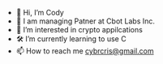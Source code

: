 - 🦾 Hi, I’m Cody
- 🔮 I am managing Patner at Cbot Labs Inc.
- 🚀 I’m interested in crypto appilcations 
- 🛠️ I’m currently learning to use C
- 📫 How to reach me cybrcris@gmail.com
